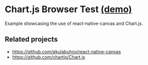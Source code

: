 # Chart.js Browser Test [(demo)](https://ekulabuhov.github.io/chartjs-browser-test/)
Example showcasing the use of react-native-canvas and Chart.js.

## Related projects
* https://github.com/ekulabuhov/react-native-canvas
* https://github.com/chartjs/Chart.js
